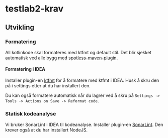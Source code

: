 # testlab2-krav

## Utvikling

### Formatering

All kotlinkode skal formateres med ktfmt og default stil. Det blir sjekket automatisk ved alle bygg med
[spotless-maven-plugin](https://github.com/diffplug/spotless/tree/main/plugin-maven).

#### Formatering i IDEA

Installer plugin-en [ktfmt](https://plugins.jetbrains.com/plugin/14912-ktfmt) for å formatere med ktfmt i IDEA. Husk å
skru den på i settings etter at du har installert den.

Du kan også formatere automatisk når du lagrer ved å skru på `Settings -> Tools -> Actions on Save -> Reformat code`.

### Statisk kodeanalyse

Vi bruker SonarLint i IDEA til kodeanalyse. Installer
plugin-en [SonarLint](https://plugins.jetbrains.com/plugin/7973-sonarlint). Den krever også at du har installert NodeJS. 